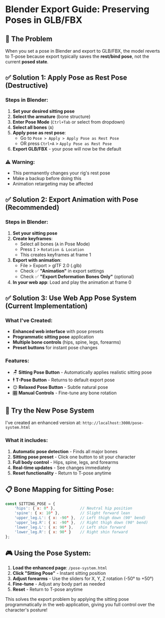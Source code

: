 # Blender Export Guide: Preserving Poses in GLB/FBX

## 🎯 The Problem
When you set a pose in Blender and export to GLB/FBX, the model reverts to T-pose because export typically saves the **rest/bind pose**, not the current **posed state**.

## ✅ Solution 1: Apply Pose as Rest Pose (Destructive)

### Steps in Blender:
1. **Set your desired sitting pose**
2. **Select the armature** (bone structure)
3. **Enter Pose Mode** (`Ctrl+Tab` or select from dropdown)
4. **Select all bones** (`A`)
5. **Apply pose as rest pose**:
   - Go to `Pose > Apply > Apply Pose as Rest Pose`
   - OR press `Ctrl+A` > `Apply Pose as Rest Pose`
6. **Export GLB/FBX** - your pose will now be the default

### ⚠️ Warning:
- This permanently changes your rig's rest pose
- Make a backup before doing this
- Animation retargeting may be affected

## ✅ Solution 2: Export Animation with Pose (Recommended)

### Steps in Blender:
1. **Set your sitting pose**
2. **Create keyframes**:
   - Select all bones (`A` in Pose Mode)
   - Press `I` > `Rotation & Location`
   - This creates keyframes at frame 1
3. **Export with animation**:
   - File > Export > glTF 2.0 (.glb)
   - Check ✅ **"Animation"** in export settings
   - Check ✅ **"Export Deformation Bones Only"** (optional)
4. **In your web app**: Load and play the animation at frame 0

## ✅ Solution 3: Use Web App Pose System (Current Implementation)

### What I've Created:
- **Enhanced web interface** with pose presets
- **Programmatic sitting pose** application
- **Multiple bone controls** (hips, spine, legs, forearms)
- **Preset buttons** for instant pose changes

### Features:
- 🪑 **Sitting Pose Button** - Automatically applies realistic sitting pose
- 🕴️ **T-Pose Button** - Returns to default export pose
- 😌 **Relaxed Pose Button** - Subtle natural pose
- 🎛️ **Manual Controls** - Fine-tune any bone rotation

## 🚀 Try the New Pose System

I've created an enhanced version at: `http://localhost:3000/pose-system.html`

### What it includes:
1. **Automatic pose detection** - Finds all major bones
2. **Sitting pose preset** - Click one button to sit your character
3. **Full body control** - Hips, spine, legs, and forearms
4. **Real-time updates** - See changes immediately
5. **Reset functionality** - Return to T-pose anytime

## 📋 Bone Mapping for Sitting Pose:

```javascript
const SITTING_POSE = {
    'hips': { x: 0° },           // Neutral hip position
    'spine': { x: 10° },         // Slight forward lean
    'upper_leg.L': { x: -90° },  // Left thigh down (90° bend)
    'upper_leg.R': { x: -90° },  // Right thigh down (90° bend)  
    'lower_leg.L': { x: 90° },   // Left shin forward
    'lower_leg.R': { x: 90° }    // Right shin forward
};
```

## 🎮 Using the Pose System:

1. **Load the enhanced page**: `/pose-system.html`
2. **Click "Sitting Pose"** - Instant sitting position
3. **Adjust forearms** - Use the sliders for X, Y, Z rotation (-50° to +50°)
4. **Fine-tune** - Adjust any body part as needed
5. **Reset** - Return to T-pose anytime

This solves the export problem by applying the sitting pose programmatically in the web application, giving you full control over the character's posture!